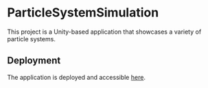 # ParticleSystemSimulation
This project is a Unity-based application that showcases a variety of particle systems. 

## Deployment
The application is deployed and accessible [here](https://wyatt-drew.github.io/ParticleSystemSimulation/index.html).
